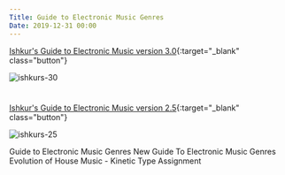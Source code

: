 ```yaml
---
Title: Guide to Electronic Music Genres
Date: 2019-12-31 00:00
---
```


[Ishkur's Guide to Electronic Music version 3.0](https://music.ishkur.com/){:target="_blank" class="button"}

![ishkurs-30](https://cdn8.openculture.com/2019/08/20220628/Ishkur3-e1566367374581.png#mw100)

<div style="height: 10px;"></div>

[Ishkur's Guide to Electronic Music version 2.5](http://techno.org/electronic-music-guide/){:target="_blank" class="button"}

![ishkurs-25](https://www.youredm.com/wp-content/uploads/2019/08/ishkurs-guide-to-electronic-music-site.jpg#mw100)

<youtube source="B4r0MdBQI6U">
    Guide to Electronic Music Genres
</youtube>

<youtube source="nxRQceXSUZk">
    New Guide To Electronic Music Genres
</youtube>

<youtube source="S0ycToLPUlI">
    Evolution of House Music - Kinetic Type Assignment
</youtube>
